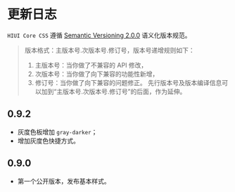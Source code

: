 # 更新日志

`HIUI Core CSS` 遵循 [Semantic Versioning 2.0.0](http://semver.org/lang/zh-CN/) 语义化版本规范。

> 版本格式：主版本号.次版本号.修订号，版本号递增规则如下：
> 1. 主版本号：当你做了不兼容的 API 修改，
> 1. 次版本号：当你做了向下兼容的功能性新增，
> 1. 修订号：当你做了向下兼容的问题修正。
> 先行版本号及版本编译信息可以加到“主版本号.次版本号.修订号”的后面，作为延伸。

## 0.9.2

- 灰度色板增加 `gray-darker`；
- 增加灰度色快捷方式。

## 0.9.0

- 第一个公开版本，发布基本样式。
